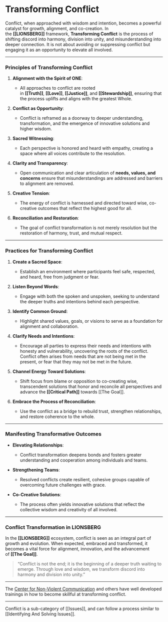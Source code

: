 # Transforming Conflict 

Conflict, when approached with wisdom and intention, becomes a powerful catalyst for growth, alignment, and co-creation. In the **[[LIONSBERG]]** framework, **Transforming Conflict** is the process of shifting discord into harmony, division into unity, and misunderstanding into deeper connection. It is not about avoiding or suppressing conflict but engaging it as an opportunity to elevate all involved.

---

### **Principles of Transforming Conflict**

1. **Alignment with the Spirit of ONE**:
    
    - All approaches to conflict are rooted in **[[Truth]]**, **[[Love]]**, **[[Justice]]**, and **[[Stewardship]]**, ensuring that the process uplifts and aligns with the greatest Whole.
2. **Conflict as Opportunity**:
    
    - Conflict is reframed as a doorway to deeper understanding, transformation, and the emergence of innovative solutions and higher wisdom.
3. **Sacred Witnessing**:
    
    - Each perspective is honored and heard with empathy, creating a space where all voices contribute to the resolution.
4. **Clarity and Transparency**:
    
    - Open communication and clear articulation of **needs, values, and concerns** ensure that misunderstandings are addressed and barriers to alignment are removed.
5. **Creative Tension**:
    
    - The energy of conflict is harnessed and directed toward wise, co-creative outcomes that reflect the highest good for all.
6. **Reconciliation and Restoration**:
    
    - The goal of conflict transformation is not merely resolution but the restoration of harmony, trust, and mutual respect.

---

### **Practices for Transforming Conflict**

1. **Create a Sacred Space**:
    
    - Establish an environment where participants feel safe, respected, and heard, free from judgment or fear.
2. **Listen Beyond Words**:
    
    - Engage with both the spoken and unspoken, seeking to understand the deeper truths and intentions behind each perspective.
3. **Identify Common Ground**:
    
    - Highlight shared values, goals, or visions to serve as a foundation for alignment and collaboration.
4. **Clarify Needs and Intentions**:
    
    - Encourage all parties to express their needs and intentions with honesty and vulnerability, uncovering the roots of the conflict. Conflict often arises from needs that are not being met in the present, or fear that they may not be met in the future. 
5. **Channel Energy Toward Solutions**:
    
    - Shift focus from blame or opposition to co-creating wise, transcendent solutions that honor and reconcile all perspectives and advance the **[[Critical Path]]** towards [[The Goal]]. 
6. **Embrace the Process of Reconciliation**:
    
    - Use the conflict as a bridge to rebuild trust, strengthen relationships, and restore coherence to the whole.

---

### **Manifesting Transformative Outcomes**

- **Elevating Relationships**:
    
    - Conflict transformation deepens bonds and fosters greater understanding and cooperation among individuals and teams.
- **Strengthening Teams**:
    
    - Resolved conflicts create resilient, cohesive groups capable of overcoming future challenges with grace.
- **Co-Creative Solutions**:
    
    - The process often yields innovative solutions that reflect the collective wisdom and creativity of all involved.

---

### **Conflict Transformation in LIONSBERG**

In the **[[LIONSBERG]]** ecosystem, conflict is seen as an integral part of growth and evolution. When expected, embraced and transformed, it becomes a vital force for alignment, innovation, and the advancement of **[[The Goal]]**.

> “Conflict is not the end; it is the beginning of a deeper truth waiting to emerge. Through love and wisdom, we transform discord into harmony and division into unity.”

___

The [Center for Non-Violent Communication](https://www.cnvc.org/) and others have well developed trainings in how to become skillful at transforming conflict. 
___

Conflict is a sub-category of [[Issues]], and can follow a process similar to [[Identifying And Solving Issues]]. 
